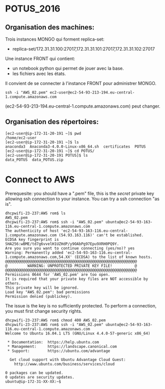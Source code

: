 # POTUS_2016

## Organisation des machines:

Trois instances MONGO qui forment replica-set:

* replica-set/172.31.31.100:27017,172.31.31.101:27017,172.31.31.102:27017

Une instance FRONT qui contient:

* un notebook python qui permet de jouer avec la base.
* les fichiers avec les états.

Il convient de se connecter à l'instance FRONT pour administrer MONGO.

```{r, engine='bash', count_lines}
ssh -i "AWS_02.pem" ec2-user@ec2-54-93-213-194.eu-central-1.compute.amazonaws.com
```

(ec2-54-93-213-194.eu-central-1.compute.amazonaws.com) peut changer.


## Organisation des répertoires:

```{r, engine='bash', count_lines}
[ec2-user@ip-172-31-20-191 ~]$ pwd
/home/ec2-user
[ec2-user@ip-172-31-20-191 ~]$ ls
anaconda3  Anaconda3-4.0.0-Linux-x86_64.sh  certificates  POTUS
[ec2-user@ip-172-31-20-191 ~]$ cd POTUS/
[ec2-user@ip-172-31-20-191 POTUS]$ ls
data_POTUS  data_POTUS.zip
```

# Connect to AWS

Prerequesite: you should have a ".pem" file, this is the _secret_ private key allowing ssh connection to your instance. You can try a ssh connection "as is".

```{r, engine='bash', count_lines}
dhcpwifi-23-237:AWS rom$ ls
AWS_02.pem
dhcpwifi-23-237:AWS rom$ ssh -i "AWS_02.pem" ubuntu@ec2-54-93-163-116.eu-central-1.compute.amazonaws.com
The authenticity of host 'ec2-54-93-163-116.eu-central-1.compute.amazonaws.com (54.93.163.116)' can't be established.
ECDSA key fingerprint is SHA256:wBME/td7g6vvelH1UZHdP/y9OAbPg97Epu9XRH0PQ9Y.
Are you sure you want to continue connecting (yes/no)? yes
Warning: Permanently added 'ec2-54-93-163-116.eu-central-1.compute.amazonaws.com,54.XX' (ECDSA) to the list of known hosts.
@@@@@@@@@@@@@@@@@@@@@@@@@@@@@@@@@@@@@@@@@@@@@@@@@@@@@@@@@@@
@         WARNING: UNPROTECTED PRIVATE KEY FILE!          @
@@@@@@@@@@@@@@@@@@@@@@@@@@@@@@@@@@@@@@@@@@@@@@@@@@@@@@@@@@@
Permissions 0644 for 'AWS_02.pem' are too open.
It is required that your private key files are NOT accessible by others.
This private key will be ignored.
Load key "AWS_02.pem": bad permissions
Permission denied (publickey).
```
The issue is the key is no sufficiently protected. To perform a connection, you must first change security rights.


```{r, engine='bash', count_lines}
dhcpwifi-23-237:AWS rom$ chmod 400 AWS_02.pem
dhcpwifi-23-237:AWS rom$ ssh -i "AWS_02.pem" ubuntu@ec2-54-93-163-116.eu-central-1.compute.amazonaws.com
Welcome to Ubuntu 16.04.1 LTS (GNU/Linux 4.4.0-57-generic x86_64)

 * Documentation:  https://help.ubuntu.com
 * Management:     https://landscape.canonical.com
 * Support:        https://ubuntu.com/advantage

  Get cloud support with Ubuntu Advantage Cloud Guest:
    http://www.ubuntu.com/business/services/cloud

0 packages can be updated.
0 updates are security updates.
ubuntu@ip-172-31-XX-XX:~$
```
